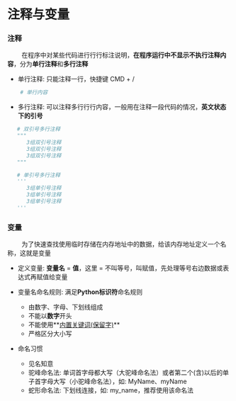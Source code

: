 # 注释与变量
### 注释 
&emsp;&emsp; 在程序中对某些代码进⾏行行标注说明，**在程序运行中不显示不执行注释内容**，分为**单行注释**和**多行注释**
*  单行注释: 只能注释一行，快捷键 CMD + /


```python
    # 单行内容
```


*  多行注释: 可以注释多⾏行行内容，⼀般⽤在注释一段代码的情况，**英文状态下的引号**


```python
   # 双引号多行注释
   """
      3组双引号注释
      3组双引号注释
      3组双引号注释
   """

   # 单引号多行注释
   '''
      3组单引号注释
      3组单引号注释
      3组单引号注释
   '''

```




### 变量
&emsp;&emsp; 为了快速查找使用临时存储在内存地址中的数据，给该内存地址定义一个名称，这就是变量
*  定义变量: **变量名** = **值**，这里 = 不叫等号，叫赋值，先处理等号右边数据或表达式再赋值给变量


*  变量名命名规则: 满足**Python标识符**命名规则
   *  由数字、字母、下划线组成
   *  不能以**数字**开头
   *  不能使用**[内置关键词(保留字)](https://www.runoob.com/python3/python3-basic-syntax.html)**
   *  严格区分大小写   


*  命名习惯
   *  见名知意
   *  驼峰命名法: 单词首字母都大写（大驼峰命名法）或者第二个(含)以后的单子首字母大写（小驼峰命名法），如: MyName、myName
   *  蛇形命名法: 下划线连接，如: my_name，推荐使用该命名法
   
 

   







